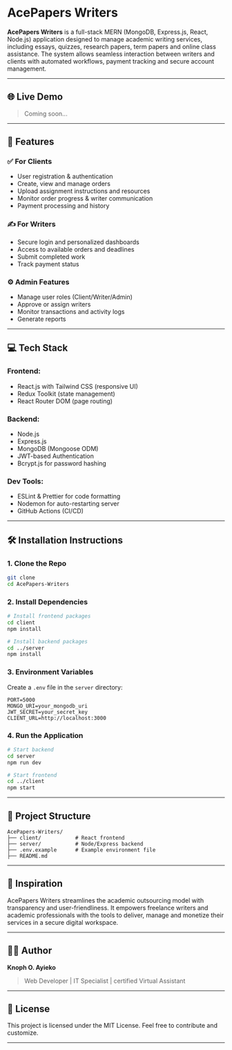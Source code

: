 # AcePapers Writers

**AcePapers Writers** is a full-stack MERN (MongoDB, Express.js, React, Node.js) application designed to manage academic writing services, including essays, quizzes, research papers, term papers and online class assistance. The system allows seamless interaction between writers and clients with automated workflows, payment tracking and secure account management.

---

## 🌐 Live Demo
> Coming soon...

---

## 📌 Features

### ✅ For Clients
- User registration & authentication
- Create, view and manage orders
- Upload assignment instructions and resources
- Monitor order progress & writer communication
- Payment processing and history

### ✍️ For Writers
- Secure login and personalized dashboards
- Access to available orders and deadlines
- Submit completed work
- Track payment status

### ⚙️ Admin Features
- Manage user roles (Client/Writer/Admin)
- Approve or assign writers
- Monitor transactions and activity logs
- Generate reports

---

## 💻 Tech Stack

### Frontend:
- React.js with Tailwind CSS (responsive UI)
- Redux Toolkit (state management)
- React Router DOM (page routing)

### Backend:
- Node.js
- Express.js
- MongoDB (Mongoose ODM)
- JWT-based Authentication
- Bcrypt.js for password hashing

### Dev Tools:
- ESLint & Prettier for code formatting
- Nodemon for auto-restarting server
- GitHub Actions (CI/CD)

---

## 🛠️ Installation Instructions

### 1. Clone the Repo
```bash
git clone 
cd AcePapers-Writers
```

### 2. Install Dependencies
```bash
# Install frontend packages
cd client
npm install

# Install backend packages
cd ../server
npm install
```

### 3. Environment Variables
Create a `.env` file in the `server` directory:
```
PORT=5000
MONGO_URI=your_mongodb_uri
JWT_SECRET=your_secret_key
CLIENT_URL=http://localhost:3000
```

### 4. Run the Application
```bash
# Start backend
cd server
npm run dev

# Start frontend
cd ../client
npm start
```

---

## 📁 Project Structure

```
AcePapers-Writers/
├── client/           # React frontend
├── server/           # Node/Express backend
├── .env.example      # Example environment file
├── README.md
```

---

## 🧠 Inspiration

AcePapers Writers streamlines the academic outsourcing model with transparency and user-friendliness. It empowers freelance writers and academic professionals with the tools to deliver, manage and monetize their services in a secure digital workspace.

---

## 👨‍💻 Author

**Knoph O. Ayieko**  
> Web Developer | IT Specialist | certified Virtual Assistant

---

## 📃 License

This project is licensed under the MIT License. Feel free to contribute and customize.

---
